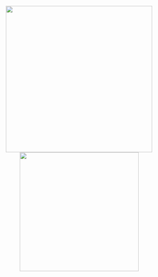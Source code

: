 <p align="center">
  <img src="https://github-readme-stats.vercel.app/api?username=Ahmet-Kirmizi&show_icons=true&hide_border=true&count_private=true&theme=tokyonight&include_all_commits=true", width="400"/>
  <img src="https://github-readme-stats.vercel.app/api/top-langs/?username=Ahmet-Kirmizi&layout=compact&theme=tokyonight&hide_border=true", width="325"/> <br>
</p>
